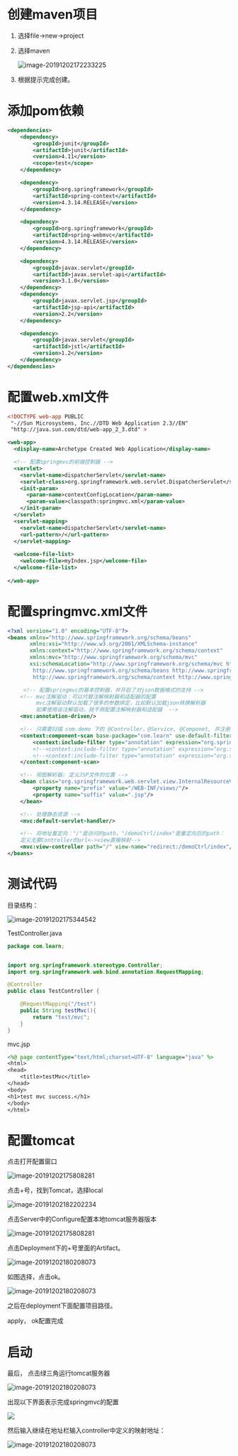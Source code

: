 # 创建maven项目

1. 选择file->new->project

2. 选择maven

   ![image-20191202172233225](https://zsy0216.github.io/image/notes/springmvc/image-20191202172233225.png)

3. 根据提示完成创建。

# 添加pom依赖

```xml
<dependencies>
    <dependency>
        <groupId>junit</groupId>
        <artifactId>junit</artifactId>
        <version>4.11</version>
        <scope>test</scope>
    </dependency>

    <dependency>
        <groupId>org.springframework</groupId>
        <artifactId>spring-context</artifactId>
        <version>4.3.14.RELEASE</version>
    </dependency>

    <dependency>
        <groupId>org.springframework</groupId>
        <artifactId>spring-webmvc</artifactId>
        <version>4.3.14.RELEASE</version>
    </dependency>

    <dependency>
        <groupId>javax.servlet</groupId>
        <artifactId>javax.servlet-api</artifactId>
        <version>3.1.0</version>
    </dependency>
    <dependency>
        <groupId>javax.servlet.jsp</groupId>
        <artifactId>jsp-api</artifactId>
        <version>2.2</version>
    </dependency>

    <dependency>
        <groupId>javax.servlet</groupId>
        <artifactId>jstl</artifactId>
        <version>1.2</version>
    </dependency>
</dependencies>
```



# 配置web.xml文件

```xml
<!DOCTYPE web-app PUBLIC
 "-//Sun Microsystems, Inc.//DTD Web Application 2.3//EN"
 "http://java.sun.com/dtd/web-app_2_3.dtd" >

<web-app>
  <display-name>Archetype Created Web Application</display-name>

  <!-- 配置springmvc的前端控制器 -->
  <servlet>
    <servlet-name>dispatcherServlet</servlet-name>
    <servlet-class>org.springframework.web.servlet.DispatcherServlet</servlet-class>
    <init-param>
      <param-name>contextConfigLocation</param-name>
      <param-value>classpath:springmvc.xml</param-value>
    </init-param>
  </servlet>
  <servlet-mapping>
    <servlet-name>dispatcherServlet</servlet-name>
    <url-pattern>/</url-pattern>
  </servlet-mapping>
  
  <welcome-file-list>
    <welcome-file>myIndex.jsp</welcome-file>
  </welcome-file-list>
  
</web-app>

```



# 配置springmvc.xml文件

```xml
<?xml version="1.0" encoding="UTF-8"?>
<beans xmlns="http://www.springframework.org/schema/beans"
       xmlns:xsi="http://www.w3.org/2001/XMLSchema-instance"
       xmlns:context="http://www.springframework.org/schema/context"
       xmlns:mvc="http://www.springframework.org/schema/mvc"
       xsi:schemaLocation="http://www.springframework.org/schema/mvc http://www.springframework.org/schema/mvc/spring-mvc-4.0.xsd
        http://www.springframework.org/schema/beans http://www.springframework.org/schema/beans/spring-beans-4.0.xsd
        http://www.springframework.org/schema/context http://www.springframework.org/schema/context/spring-context-4.0.xsd">

     <!-- 配置springmvc的基本控制器，并开启了对json数据格式的支持 -->
    <!-- mvc注解驱动：可以代替注解映射器和适配器的配置
         mvc注解驱动默认加载了很多的参数绑定，比如默认加载json转换解析器
         如果使用该注解驱动，就不用配置注解映射器和适配器  -->
    <mvc:annotation-driven/>

    <!-- 只需要扫描 com.demo 下的 @Controller，@Service, @Componet, 并注册成bean -->
    <context:component-scan base-package="com.learn" use-default-filters="false">
        <context:include-filter type="annotation" expression="org.springframework.stereotype.Controller"/>
        <!--<context:include-filter type="annotation" expression="org.springframework.stereotype.Service" />-->
        <!--<context:include-filter type="annotation" expression="org.springframework.stereotype.Component" />-->
    </context:component-scan>

    <!-- 视图解析器: 定义JSP文件的位置 -->
    <bean class="org.springframework.web.servlet.view.InternalResourceViewResolver">
        <property name="prefix" value="/WEB-INF/views/"/>
        <property name="suffix" value=".jsp"/>
    </bean>

    <!-- 处理静态资源 -->
    <mvc:default-servlet-handler/>

    <!-- 将地址重定向："/"是访问的path，"/demoCtrl/index"是重定向后的path：
    定义无需Controller的url<->view直接映射-->
    <mvc:view-controller path="/" view-name="redirect:/demoCtrl/index"/>
</beans>
```

# 测试代码

目录结构：

![image-20191202175344542](https://zsy0216.github.io/image/notes/springmvc/image2.png)

TestController.java

```java
package com.learn;


import org.springframework.stereotype.Controller;
import org.springframework.web.bind.annotation.RequestMapping;

@Controller
public class TestController {

    @RequestMapping("/test")
    public String testMvc(){
        return "test/mvc";
    }
}
```

mvc.jsp

```jsp
<%@ page contentType="text/html;charset=UTF-8" language="java" %>
<html>
<head>
    <title>testMvc</title>
</head>
<body>
<h1>test mvc success.</h1>
</body>
</html>
```



# 配置tomcat

点击打开配置窗口

![image-20191202175808281](https://zsy0216.github.io/image/notes/springmvc/image3.png)

点击+号，找到Tomcat，选择local

![image-20191202182202234](https://zsy0216.github.io/image/notes/springmvc/image4.png)

点击Server中的Configure配置本地tomcat服务器版本

![image-20191202175808281](https://zsy0216.github.io/image/notes/springmvc/image5.png)

点击Deployment下的+号里面的Artifact。

![image-20191202180208073](https://zsy0216.github.io/image/notes/springmvc/image7.png)

如图选择，点击ok。

![image-20191202180208073](https://zsy0216.github.io/image/notes/springmvc/image8.png)

之后在deployment下面配置项目路径。

apply， ok配置完成

# 启动

最后， 点击绿三角运行tomcat服务器

![image-20191202180208073](https://zsy0216.github.io/image/notes/springmvc/image-9.png)

出现以下界面表示完成springmvc的配置

![](https://zsy0216.github.io/image/notes/springmvc/image10.png)

然后输入继续在地址栏输入controller中定义的映射地址：

![image-20191202180208073](https://zsy0216.github.io/image/notes/springmvc/image11.png)